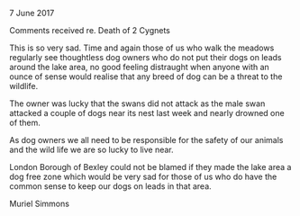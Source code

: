 7 June 2017

Comments received re. Death of 2 Cygnets

This is so very sad. Time and again those of us who walk the meadows regularly see thoughtless dog owners who do not put their dogs on leads around the lake area, no good feeling distraught when anyone with an ounce of sense would realise that any breed of dog can be a threat to the wildlife.

The owner was lucky that the swans did not attack as the male swan attacked a couple of dogs near its nest last week and nearly drowned one of them.

As dog owners we all need to be responsible for the safety of our animals and the wild life we are so lucky to live near.

London Borough of Bexley could not be blamed if they made the lake area a dog free zone which would be very sad for those of us who do have the common sense to keep our dogs on leads in that area.

Muriel Simmons
